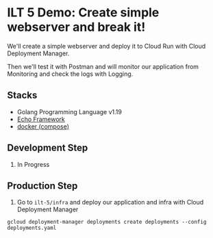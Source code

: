 # ILT 5 Demo:  Create simple webserver and break it!

We'll create a simple webserver and deploy it to Cloud Run with Cloud Deployment Manager.

Then we'll test it with Postman and will monitor our application from Monitoring and check the logs with Logging.

## Stacks

* Golang Programming Language v1.19
* [Echo Framework](https://github.com/labstack/echo)
* [docker (compose)](https://www.docker.com/)

## Development Step

1. In Progress

## Production Step

1. Go to `ilt-5/infra` and deploy our application and infra with Cloud Deployment Manager
  ```
  gcloud deployment-manager deployments create deployments --config deployments.yaml
  ```
